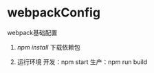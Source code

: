 # webpackConfig
webpack基础配置

  1. *npm install* 下载依赖包
  
  2. 运行环境
    开发：npm start
    生产：npm run build


